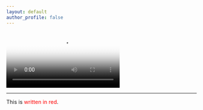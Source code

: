 ```yaml
---
layout: default
author_profile: false
---
```


<div class="video_container">
  <video controls="controls" allowfullscreen="true" poster="/images/firing.gif">
    <source src="https://gfycat.com/DistinctSneakyFruitfly" type="video/mp4">
  </video> 
</div>

<hr>

This is <span style="color: red">written in
red</span>.